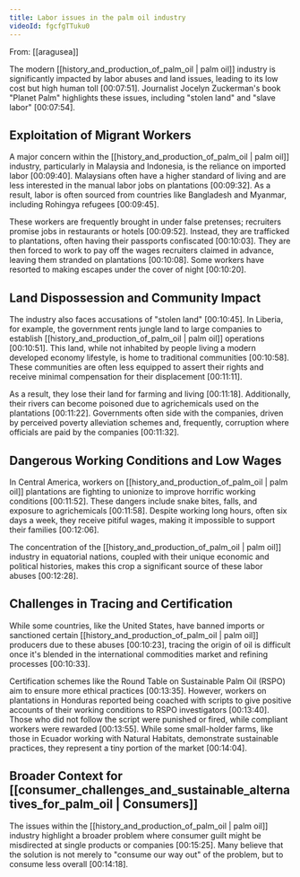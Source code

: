 ```yaml
---
title: Labor issues in the palm oil industry
videoId: fgcfgTTuku0
---
```


From: [[aragusea]] <br/> 

The modern [[history_and_production_of_palm_oil | palm oil]] industry is significantly impacted by labor abuses and land issues, leading to its low cost but high human toll <a class="yt-timestamp" data-t="00:07:51">[00:07:51]</a>. Journalist Jocelyn Zuckerman's book "Planet Palm" highlights these issues, including "stolen land" and "slave labor" <a class="yt-timestamp" data-t="00:07:54">[00:07:54]</a>.

## Exploitation of Migrant Workers

A major concern within the [[history_and_production_of_palm_oil | palm oil]] industry, particularly in Malaysia and Indonesia, is the reliance on imported labor <a class="yt-timestamp" data-t="00:09:40">[00:09:40]</a>. Malaysians often have a higher standard of living and are less interested in the manual labor jobs on plantations <a class="yt-timestamp" data-t="00:09:32">[00:09:32]</a>. As a result, labor is often sourced from countries like Bangladesh and Myanmar, including Rohingya refugees <a class="yt-timestamp" data-t="00:09:45">[00:09:45]</a>.

These workers are frequently brought in under false pretenses; recruiters promise jobs in restaurants or hotels <a class="yt-timestamp" data-t="00:09:52">[00:09:52]</a>. Instead, they are trafficked to plantations, often having their passports confiscated <a class="yt-timestamp" data-t="00:10:03">[00:10:03]</a>. They are then forced to work to pay off the wages recruiters claimed in advance, leaving them stranded on plantations <a class="yt-timestamp" data-t="00:10:08">[00:10:08]</a>. Some workers have resorted to making escapes under the cover of night <a class="yt-timestamp" data-t="00:10:20">[00:10:20]</a>.

## Land Dispossession and Community Impact

The industry also faces accusations of "stolen land" <a class="yt-timestamp" data-t="00:10:45">[00:10:45]</a>. In Liberia, for example, the government rents jungle land to large companies to establish [[history_and_production_of_palm_oil | palm oil]] operations <a class="yt-timestamp" data-t="00:10:51">[00:10:51]</a>. This land, while not inhabited by people living a modern developed economy lifestyle, is home to traditional communities <a class="yt-timestamp" data-t="00:10:58">[00:10:58]</a>. These communities are often less equipped to assert their rights and receive minimal compensation for their displacement <a class="yt-timestamp" data-t="00:11:11">[00:11:11]</a>.

As a result, they lose their land for farming and living <a class="yt-timestamp" data-t="00:11:18">[00:11:18]</a>. Additionally, their rivers can become poisoned due to agrichemicals used on the plantations <a class="yt-timestamp" data-t="00:11:22">[00:11:22]</a>. Governments often side with the companies, driven by perceived poverty alleviation schemes and, frequently, corruption where officials are paid by the companies <a class="yt-timestamp" data-t="00:11:32">[00:11:32]</a>.

## Dangerous Working Conditions and Low Wages

In Central America, workers on [[history_and_production_of_palm_oil | palm oil]] plantations are fighting to unionize to improve horrific working conditions <a class="yt-timestamp" data-t="00:11:52">[00:11:52]</a>. These dangers include snake bites, falls, and exposure to agrichemicals <a class="yt-timestamp" data-t="00:11:58">[00:11:58]</a>. Despite working long hours, often six days a week, they receive pitiful wages, making it impossible to support their families <a class="yt-timestamp" data-t="00:12:06">[00:12:06]</a>.

The concentration of the [[history_and_production_of_palm_oil | palm oil]] industry in equatorial nations, coupled with their unique economic and political histories, makes this crop a significant source of these labor abuses <a class="yt-timestamp" data-t="00:12:28">[00:12:28]</a>.

## Challenges in Tracing and Certification

While some countries, like the United States, have banned imports or sanctioned certain [[history_and_production_of_palm_oil | palm oil]] producers due to these abuses <a class="yt-timestamp" data-t="00:10:23">[00:10:23]</a>, tracing the origin of oil is difficult once it's blended in the international commodities market and refining processes <a class="yt-timestamp" data-t="00:10:33">[00:10:33]</a>.

Certification schemes like the Round Table on Sustainable Palm Oil (RSPO) aim to ensure more ethical practices <a class="yt-timestamp" data-t="00:13:35">[00:13:35]</a>. However, workers on plantations in Honduras reported being coached with scripts to give positive accounts of their working conditions to RSPO investigators <a class="yt-timestamp" data-t="00:13:40">[00:13:40]</a>. Those who did not follow the script were punished or fired, while compliant workers were rewarded <a class="yt-timestamp" data-t="00:13:55">[00:13:55]</a>. While some small-holder farms, like those in Ecuador working with Natural Habitats, demonstrate sustainable practices, they represent a tiny portion of the market <a class="yt-timestamp" data-t="00:14:04">[00:14:04]</a>.

## Broader Context for [[consumer_challenges_and_sustainable_alternatives_for_palm_oil | Consumers]]

The issues within the [[history_and_production_of_palm_oil | palm oil]] industry highlight a broader problem where consumer guilt might be misdirected at single products or companies <a class="yt-timestamp" data-t="00:15:25">[00:15:25]</a>. Many believe that the solution is not merely to "consume our way out" of the problem, but to consume less overall <a class="yt-timestamp" data-t="00:14:18">[00:14:18]</a>.